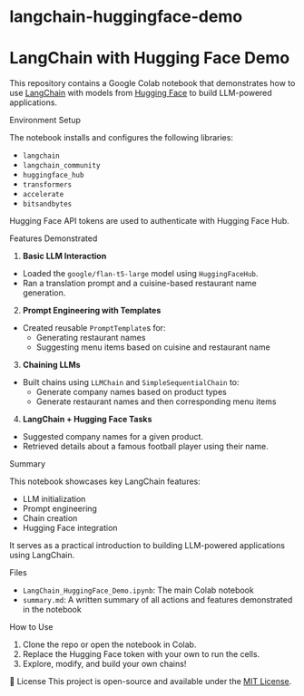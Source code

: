 # langchain-huggingface-demo

# LangChain with Hugging Face Demo

This repository contains a Google Colab notebook that demonstrates how to use [LangChain](https://www.langchain.com/) with models from [Hugging Face](https://huggingface.co/) to build LLM-powered applications.

 Environment Setup

The notebook installs and configures the following libraries:
- `langchain`
- `langchain_community`
- `huggingface_hub`
- `transformers`
- `accelerate`
- `bitsandbytes`

Hugging Face API tokens are used to authenticate with Hugging Face Hub.

 Features Demonstrated

1. **Basic LLM Interaction**
- Loaded the `google/flan-t5-large` model using `HuggingFaceHub`.
- Ran a translation prompt and a cuisine-based restaurant name generation.

2. **Prompt Engineering with Templates**
- Created reusable `PromptTemplate`s for:
  - Generating restaurant names
  - Suggesting menu items based on cuisine and restaurant name

3. **Chaining LLMs**
- Built chains using `LLMChain` and `SimpleSequentialChain` to:
  - Generate company names based on product types
  - Generate restaurant names and then corresponding menu items

4. **LangChain + Hugging Face Tasks**
- Suggested company names for a given product.
- Retrieved details about a famous football player using their name.

Summary

This notebook showcases key LangChain features:
- LLM initialization
- Prompt engineering
- Chain creation
- Hugging Face integration

It serves as a practical introduction to building LLM-powered applications using LangChain.

Files
- `LangChain_HuggingFace_Demo.ipynb`: The main Colab notebook
- `summary.md`: A written summary of all actions and features demonstrated in the notebook

How to Use
1. Clone the repo or open the notebook in Colab.
2. Replace the Hugging Face token with your own to run the cells.
3. Explore, modify, and build your own chains!



📜 License
This project is open-source and available under the [MIT License](LICENSE).
